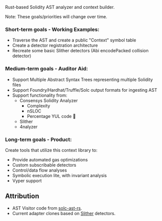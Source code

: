Rust-based Solidity AST analyzer and context builder.

Note: These goals/priorities will change over time.

### Short-term goals - Working Examples:
* Traverse the AST and create a public "Context" symbol table
* Create a detector registration architecture
* Recreate some basic Slither detectors (Abi encodePacked collision detector)

### Medium-term goals - Auditor Aid:
* Support Multiple Abstract Syntax Trees representing multiple Solidity files
* Support Foundry/Hardhat/Truffle/Solc output formats for ingesting AST
* Support functionality from:
  * Consensys Solidity Analyzer
    * Complexity
    * nSLOC
    * Percentage YUL code 👀
  * Slither
  * 4nalyzer

### Long-term goals - Product:
Create tools that utilize this context library to:
* Provide automated gas optimizations
* Custom subscribable detectors
* Control/data flow analyses
* Symbolic execution lite, with invariant analysis
* Vyper support

## Attribution
* AST Visitor code from [solc-ast-rs](https://github.com/hrkrshnn/solc-ast-rs).
* Current adapter clones based on [Slither](https://github.com/crytic/slither) detectors.
